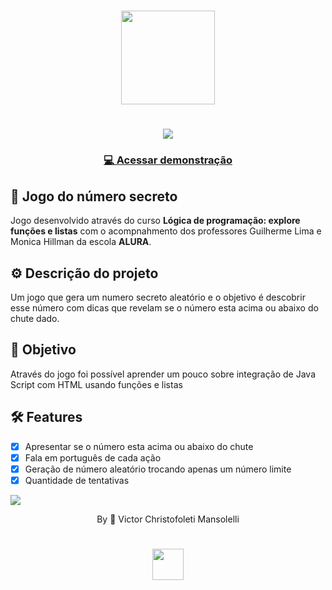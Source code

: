 <div align="center">
<h1>
    <img src="https://github.com/VMansolelli/Projeto-Alugames-Alura/assets/138635441/b5fff654-c5a3-406e-908b-fbe963644f3e" width="150px">
</h1>

<h1>
    <img src="https://media.giphy.com/media/v1.Y2lkPTc5MGI3NjExa2VoNGFiNmczYm05YjJybWtrdG40aWEwdmJ3dzFpcjdueHZxdmtmZyZlcD12MV9pbnRlcm5hbF9naWZfYnlfaWQmY3Q9Zw/7aZT8hs14prt3NtpPj/giphy.gif">
</h1>

<h3>
    <a href="https://jogo-numero-secreto-alura-beige.vercel.app/">💻 Acessar demonstração</a>
<h3 >

</div>

## 🚀  Jogo do número secreto
Jogo desenvolvido através do curso **Lógica de programação: explore funções e listas** com o acompnahmento dos professores Guilherme Lima e Monica Hillman da escola **ALURA**.

## ⚙️ Descrição do projeto
Um jogo que gera um numero secreto aleatório e o objetivo é descobrir esse número com dicas que revelam se o número esta acima ou abaixo do chute dado.

## 🎯 Objetivo 
Através do jogo foi possível aprender um pouco sobre integração de Java Script com HTML usando funções e listas

## 🛠 Features
- [x] Apresentar se o número esta acima ou abaixo do chute
- [x] Fala em português de cada ação
- [x] Geração de número aleatório trocando apenas um número limite
- [x] Quantidade de tentativas

![](https://raw.githubusercontent.com/andreasbm/readme/master/assets/lines/rainbow.png)

<div align="center">By 🍃 Victor Christofoleti Mansolelli
<h1>
    <img src="https://github.com/VMansolelli/Projeto-Alugames-Alura/assets/138635441/b5fff654-c5a3-406e-908b-fbe963644f3e" width="50px">
</h1>
</div>
